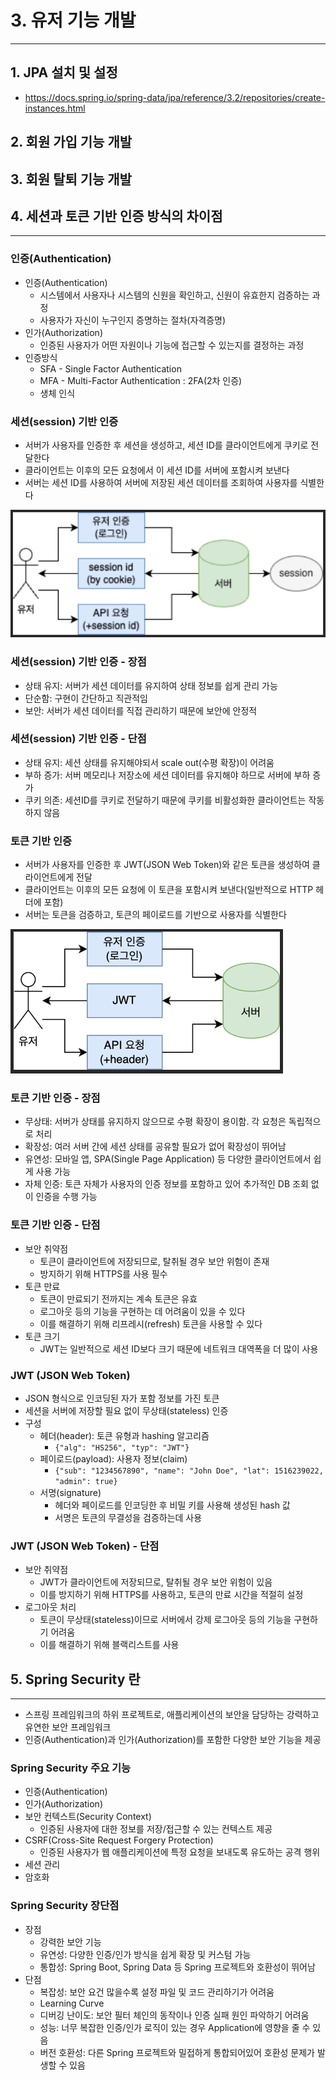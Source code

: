 # 3. 유저 기능 개발

---

## 1. JPA 설치 및 설정

- https://docs.spring.io/spring-data/jpa/reference/3.2/repositories/create-instances.html

## 2. 회원 가입 기능 개발

## 3. 회원 탈퇴 기능 개발

## 4. 세션과 토큰 기반 인증 방식의 차이점

---

### 인증(Authentication)

- 인증(Authentication)
  - 시스템에서 사용자나 시스템의 신원을 확인하고, 신원이 유효한지 검증하는 과정
  - 사용자가 자신이 누구인지 증명하는 절차(자격증명)
- 인가(Authorization)
  - 인증된 사용자가 어떤 자원이나 기능에 접근할 수 있는지를 결정하는 과정
- 인증방식
  - SFA - Single Factor Authentication
  - MFA - Multi-Factor Authentication : 2FA(2차 인증)
  - 생체 인식

### 세션(session) 기반 인증

- 서버가 사용자를 인증한 후 세션을 생성하고, 세션 ID를 클라이언트에게 쿠키로 전달한다
- 클라이언트는 이후의 모든 요청에서 이 세션 ID를 서버에 포함시켜 보낸다
- 서버는 세션 ID를 사용하여 서버에 저장된 세션 데이터를 조회하여 사용자를 식별한다

![세션(session) 기반 인증](assets/img7.png)

### 세션(session) 기반 인증 - 장점

- 상태 유지: 서버가 세션 데이터를 유지하여 상태 정보를 쉽게 관리 가능
- 단순함: 구현이 간단하고 직관적임
- 보안: 서버가 세션 데이터를 직접 관리하기 때문에 보안에 안정적

### 세션(session) 기반 인증 - 단점

- 상태 유지: 세션 상태를 유지해야되서 scale out(수평 확장)이 어려움
- 부하 증가: 서버 메모리나 저장소에 세션 데이터를 유지해야 하므로 서버에 부하 증가
- 쿠키 의존: 세션ID를 쿠키로 전달하기 때문에 쿠키를 비활성화한 클라이언트는 작동하지 않음

### 토큰 기반 인증

- 서버가 사용자를 인증한 후 JWT(JSON Web Token)와 같은 토큰을 생성하여 클라이언트에게 전달
- 클라이언트는 이후의 모든 요청에 이 토큰을 포함시켜 보낸다(일반적으로 HTTP 헤더에 포함)
- 서버는 토큰을 검증하고, 토큰의 페이로드를 기반으로 사용자를 식별한다

![토큰 기반 인증](assets/img8.png)

### 토큰 기반 인증 - 장점

- 무상태: 서버가 상태를 유지하지 않으므로 수평 확장이 용이함. 각 요청은 독립적으로 처리
- 확장성: 여러 서버 간에 세션 상태를 공유할 필요가 없어 확장성이 뛰어남
- 유연성: 모바일 앱, SPA(Single Page Application) 등 다양한 클라이언트에서 쉽게 사용 가능
- 자체 인증: 토큰 자체가 사용자의 인증 정보를 포함하고 있어 추가적인 DB 조회 없이 인증을 수행 가능

### 토큰 기반 인증 - 단점

- 보안 취약점
  - 토큰이 클라이언트에 저장되므로, 탈취될 경우 보안 위험이 존재
  - 방지하기 위해 HTTPS를 사용 필수
- 토큰 만료
  - 토큰이 만료되기 전까지는 계속 토큰은 유효
  - 로그아웃 등의 기능을 구현하는 데 어려움이 있을 수 있다
  - 이를 해결하기 위해 리프레시(refresh) 토큰을 사용할 수 있다
- 토큰 크기
  - JWT는 일반적으로 세션 ID보다 크기 때문에 네트워크 대역폭을 더 많이 사용

### JWT (JSON Web Token)

- JSON 형식으로 인코딩된 자가 포함 정보를 가진 토큰
- 세션을 서버에 저장할 필요 없이 무상태(stateless) 인증
- 구성
  - 헤더(header): 토큰 유형과 hashing 알고리즘
    - `{"alg": "HS256", "typ": "JWT"}`
  - 페이로드(payload): 사용자 정보(claim)
    - `{"sub": "1234567890", "name": "John Doe", "lat": 1516239022, "admin": true}`
  - 서명(signature)
    - 헤더와 페이로드를 인코딩한 후 비밀 키를 사용해 생성된 hash 값
    - 서명은 토큰의 무결성을 검증하는데 사용

### JWT (JSON Web Token) - 단점

- 보안 취약점
  - JWT가 클라이언트에 저장되므로, 탈취될 경우 보안 위험이 있음
  - 이를 방지하기 위해 HTTPS를 사용하고, 토큰의 만료 시간을 적절히 설정
- 로그아웃 처리
  - 토큰이 무상태(stateless)이므로 서버에서 강제 로그아웃 등의 기능을 구현하기 어려움
  - 이를 해결하기 위해 블랙리스트를 사용


## 5. Spring Security 란

---

- 스프링 프레임워크의 하위 프로젝트로, 애플리케이션의 보안을 담당하는 강력하고 유연한 보안 프레임워크
- 인증(Authentication)과 인가(Authorization)를 포함한 다양한 보안 기능을 제공

### Spring Security 주요 기능

- 인증(Authentication)
- 인가(Authorization)
- 보안 컨텍스트(Security Context)
  - 인증된 사용자에 대한 정보를 저장/접근할 수 있는 컨텍스트 제공
- CSRF(Cross-Site Request Forgery Protection)
  - 인증된 사용자가 웹 애플리케이션에 특정 요청을 보내도록 유도하는 공격 행위
- 세션 관리
- 암호화

### Spring Security 장단점

- 장점
  - 강력한 보안 기능
  - 유연성: 다양한 인증/인가 방식을 쉽게 확장 및 커스텀 가능
  - 통합성: Spring Boot, Spring Data 등 Spring 프로젝트와 호환성이 뛰어남
- 단점
  - 복잡성: 보안 요건 많을수록 설정 파일 및 코드 관리하기가 어려움
  - Learning Curve
  - 디버깅 난이도: 보안 필터 체인의 동작이나 인증 실패 원인 파악하기 어려움
  - 성능: 너무 복잡한 인증/인가 로직이 있는 경우 Application에 영향을 줄 수 있음
  - 버전 호환성: 다른 Spring 프로젝트와 밀접하게 통합되어있어 호환성 문제가 발생할 수 있음